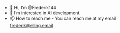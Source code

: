 - 👋 Hi, I’m @Frederik144
- 👀 I’m interested in AI development.
- 📫 How to reach me - You can reach me at my email frederik@elling.email

<!---
Frederik144/Frederik144 is a ✨ special ✨ repository because its `README.md` (this file) appears on your GitHub profile.
You can click the Preview link to take a look at your changes.
--->
